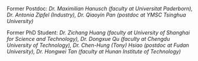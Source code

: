 Former Postdoc: _Dr. Maximilian Hanusch (faculty at Universitat Paderborn), Dr. Antonia Zipfel (Industry), Dr. Qiaoyin Pan (postdoc at YMSC Tsinghua University)_

Former PhD Student: _Dr. Zichang Huang (faculty at University of Shanghai for Science and Technology), Dr. Dongxue Qu (faculty at Chengdu University of Technology), Dr. Chen-Hung (Tony) Hsiao (postdoc at Fudan University), Dr. Hongwei Tan (faculty at Hunan Institute of Technology)_
